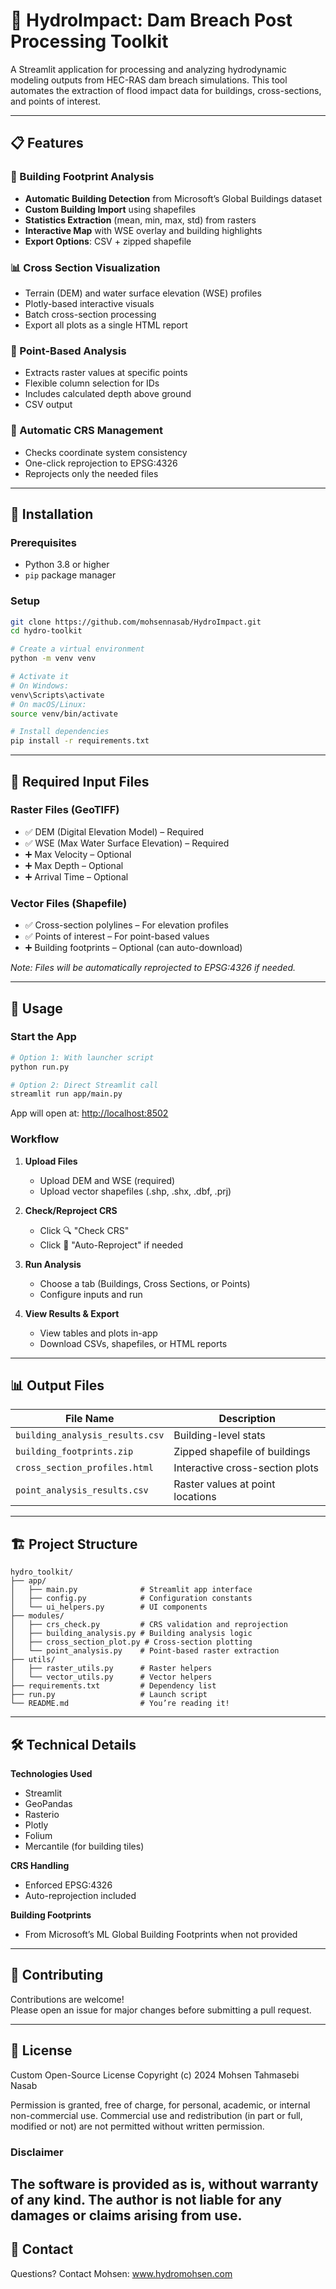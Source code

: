 
# 🌊 HydroImpact: Dam Breach Post Processing Toolkit

A Streamlit application for processing and analyzing hydrodynamic modeling outputs from HEC-RAS dam breach simulations. This tool automates the extraction of flood impact data for buildings, cross-sections, and points of interest.

---

## 📋 Features

### 🏢 Building Footprint Analysis
- **Automatic Building Detection** from Microsoft’s Global Buildings dataset
- **Custom Building Import** using shapefiles
- **Statistics Extraction** (mean, min, max, std) from rasters
- **Interactive Map** with WSE overlay and building highlights
- **Export Options**: CSV + zipped shapefile

### 📊 Cross Section Visualization
- Terrain (DEM) and water surface elevation (WSE) profiles
- Plotly-based interactive visuals
- Batch cross-section processing
- Export all plots as a single HTML report

### 📍 Point-Based Analysis
- Extracts raster values at specific points
- Flexible column selection for IDs
- Includes calculated depth above ground
- CSV output

### 🔄 Automatic CRS Management
- Checks coordinate system consistency
- One-click reprojection to EPSG:4326
- Reprojects only the needed files

---

## 🚀 Installation

### Prerequisites
- Python 3.8 or higher
- `pip` package manager

### Setup
```bash
git clone https://github.com/mohsennasab/HydroImpact.git
cd hydro-toolkit

# Create a virtual environment
python -m venv venv

# Activate it
# On Windows:
venv\Scripts\activate
# On macOS/Linux:
source venv/bin/activate

# Install dependencies
pip install -r requirements.txt
```

---

## 📁 Required Input Files

### Raster Files (GeoTIFF)
- ✅ DEM (Digital Elevation Model) – Required  
- ✅ WSE (Max Water Surface Elevation) – Required  
- ➕ Max Velocity – Optional  
- ➕ Max Depth – Optional  
- ➕ Arrival Time – Optional  

### Vector Files (Shapefile)
- ✅ Cross-section polylines – For elevation profiles  
- ✅ Points of interest – For point-based values  
- ➕ Building footprints – Optional (can auto-download)

*Note: Files will be automatically reprojected to EPSG:4326 if needed.*

---

## 🎯 Usage

### Start the App
```bash
# Option 1: With launcher script
python run.py

# Option 2: Direct Streamlit call
streamlit run app/main.py
```

App will open at: [http://localhost:8502](http://localhost:8502)

### Workflow

1. **Upload Files**
   - Upload DEM and WSE (required)
   - Upload vector shapefiles (.shp, .shx, .dbf, .prj)

2. **Check/Reproject CRS**
   - Click 🔍 "Check CRS"
   - Click 🔄 "Auto-Reproject" if needed

3. **Run Analysis**
   - Choose a tab (Buildings, Cross Sections, or Points)
   - Configure inputs and run

4. **View Results & Export**
   - View tables and plots in-app
   - Download CSVs, shapefiles, or HTML reports

---

## 📊 Output Files

| File Name | Description |
|-----------|-------------|
| `building_analysis_results.csv` | Building-level stats |
| `building_footprints.zip` | Zipped shapefile of buildings |
| `cross_section_profiles.html` | Interactive cross-section plots |
| `point_analysis_results.csv` | Raster values at point locations |

---

## 🏗️ Project Structure

```
hydro_toolkit/
├── app/
│   ├── main.py              # Streamlit app interface
│   ├── config.py            # Configuration constants
│   └── ui_helpers.py        # UI components
├── modules/
│   ├── crs_check.py         # CRS validation and reprojection
│   ├── building_analysis.py # Building analysis logic
│   ├── cross_section_plot.py # Cross-section plotting
│   └── point_analysis.py    # Point-based raster extraction
├── utils/
│   ├── raster_utils.py      # Raster helpers
│   └── vector_utils.py      # Vector helpers
├── requirements.txt         # Dependency list
├── run.py                   # Launch script
└── README.md                # You’re reading it!
```

---

## 🛠️ Technical Details

**Technologies Used**
- Streamlit
- GeoPandas
- Rasterio
- Plotly
- Folium
- Mercantile (for building tiles)

**CRS Handling**
- Enforced EPSG:4326
- Auto-reprojection included

**Building Footprints**
- From Microsoft’s ML Global Building Footprints when not provided

---

## 🤝 Contributing

Contributions are welcome!  
Please open an issue for major changes before submitting a pull request.

---

## 📝 License

Custom Open-Source License
Copyright (c) 2024 Mohsen Tahmasebi Nasab

Permission is granted, free of charge, for personal, academic, or internal non-commercial use.
Commercial use and redistribution (in part or full, modified or not) are not permitted without written permission.

### Disclaimer
The software is provided as is, without warranty of any kind. The author is not liable for any damages or claims arising from use.
---

## 📧 Contact

Questions? 
Contact Mohsen: www.hydromohsen.com
